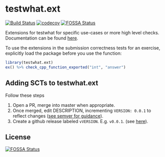 # testwhat.ext

[![Build Status](https://travis-ci.org/datacamp/testwhat.ext.svg?branch=master)](https://travis-ci.org/datacamp/testwhat.ext)
[![codecov](https://codecov.io/gh/datacamp/testwhat.ext/branch/master/graph/badge.svg)](https://codecov.io/gh/datacamp/testwhat.ext)
[![FOSSA Status](https://app.fossa.io/api/projects/git%2Bgithub.com%2Fdatacamp%2Ftestwhat.ext.svg?type=shield)](https://app.fossa.io/projects/git%2Bgithub.com%2Fdatacamp%2Ftestwhat.ext?ref=badge_shield)

Extensions for testwhat for specific use-cases or more high level checks. Documentation can be found [here](https://datacamp/github.io/testwhat.ext).

To use the extensions in the submission correctness tests for an exercise, explicitly load the package before you use the function:

```R
library(testwhat.ext)
ex() %>% check_cpp_function_exported("int", "answer")
```

## Adding SCTs to testwhat.ext

Follow these steps

1. Open a PR, merge into master when appropriate.
2. Once merged, edit DESCRIPTION, incrementing `VERSION: 0.0.1` to reflect changes ([see semver for guidance](http://semver.org/)).
3. Create a github release labeled `vVERSION`. E.g. `v0.0.1`. (see [here](https://help.github.com/articles/creating-releases/)).


## License
[![FOSSA Status](https://app.fossa.io/api/projects/git%2Bgithub.com%2Fdatacamp%2Ftestwhat.ext.svg?type=large)](https://app.fossa.io/projects/git%2Bgithub.com%2Fdatacamp%2Ftestwhat.ext?ref=badge_large)